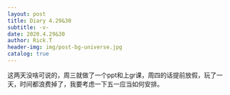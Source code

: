 ```yaml
---
layout: post
title: Diary 4.29&30
subtitle: -v-
date: 2020.4.29&30
author: Rick.T
header-img: img/post-bg-universe.jpg
catalog: true
---
```


这两天没啥可说的，周三就做了一个ppt和上gr课，周四的话提前放假，玩了一天，时间都浪费掉了，我要考虑一下五一应当如何安排。
